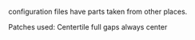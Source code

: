 configuration files have parts taken from other places.

Patches used:
Centertile
full gaps
always center

